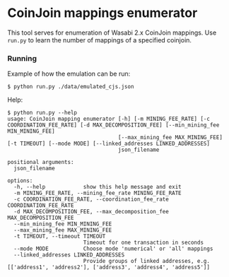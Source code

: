 # CoinJoin mappings enumerator

This tool serves for enumeration of Wasabi 2.x CoinJoin mappings. Use `run.py` to learn the number of mappings of a specified coinjoin. 

### Running 
Example of how the emulation can be run:

``$ python run.py ./data/emulated_cjs.json``


Help:

```
$ python run.py --help
usage: CoinJoin mapping enumerator [-h] [-m MINING_FEE_RATE] [-c COORDINATION_FEE_RATE] [-d MAX_DECOMPOSITION_FEE] [--min_mining_fee MIN_MINING_FEE]
                                   [--max_mining_fee MAX_MINING_FEE] [-t TIMEOUT] [--mode MODE] [--linked_addresses LINKED_ADDRESSES]
                                   json_filename

positional arguments:
  json_filename

options:
  -h, --help            show this help message and exit
  -m MINING_FEE_RATE, --mining_fee_rate MINING_FEE_RATE
  -c COORDINATION_FEE_RATE, --coordination_fee_rate COORDINATION_FEE_RATE
  -d MAX_DECOMPOSITION_FEE, --max_decomposition_fee MAX_DECOMPOSITION_FEE
  --min_mining_fee MIN_MINING_FEE
  --max_mining_fee MAX_MINING_FEE
  -t TIMEOUT, --timeout TIMEOUT
                        Timeout for one transaction in seconds
  --mode MODE           Choose mode 'numerical' or 'all' mappings
  --linked_addresses LINKED_ADDRESSES
                        Provide groups of linked addresses, e.g. [['address1', 'address2'], ['address3', 'address4', 'address5']]
```
